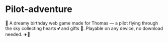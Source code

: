 # Pilot-adventure
🎂 A dreamy birthday web game made for Thomas — a pilot flying through the sky collecting hearts 💕 and gifts 🎁. Playable on any device, no download needed. ✈️💖
